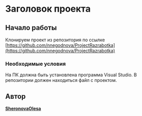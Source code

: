 # Заголовок проекта

## Начало работы 

 Клонируем проект из репозитория по ссылке [https://github.com/nnegodnova/ProjectRazrabotka](https://github.com/nnegodnova/ProjectRazrabotka)
 
### Необходимые условия

На ПК должна быть установлена программа Visual Studio. В репозитории должен находиться файл с проектом.

## Автор

[**SheronovaOlesa**](olesaseronova5233@gmail.com)
